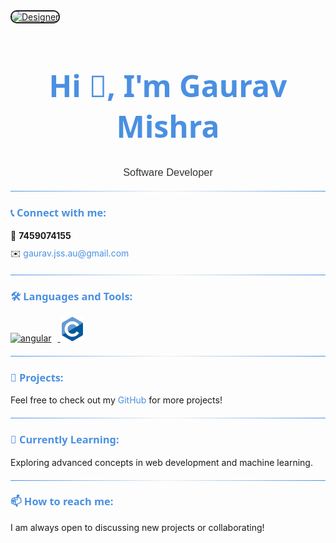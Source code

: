 <a href="https://ibb.co/X3QmGcg">
  <img src="https://i.ibb.co/KLPC8Tk/Designer.jpg" alt="Designer" border="2px solid black" width="100%" height="400px" style="border-radius: 10px;">
</a>

<h1 align="center" style="font-family: 'Segoe UI', Tahoma, Geneva, Verdana, sans-serif; color: #4A90E2; font-size: 3rem;">
  Hi 👋, I'm Gaurav Mishra
</h1>
<h3 align="center" style="font-family: 'Arial', sans-serif; color: #333; font-weight: 300;">Software Developer</h3>

<hr style="border: none; height: 1px; background: linear-gradient(to right, #4A90E2, #f1f1f1, #4A90E2); margin: 20px 0;">

<h3 style="font-family: 'Segoe UI', sans-serif; color: #4A90E2;">📞 Connect with me:</h3>
<ul style="list-style: none; padding: 0;">
  <li style="margin-bottom: 10px;">📱 <strong>7459074155</strong></li>
  <li>✉️ <a href="mailto:gaurav.jss.au@gmail.com" style="color: #4A90E2; text-decoration: none;">gaurav.jss.au@gmail.com</a></li>
</ul>

<hr style="border: none; height: 1px; background: linear-gradient(to right, #4A90E2, #f1f1f1, #4A90E2); margin: 20px 0;">

<h3 style="font-family: 'Segoe UI', sans-serif; color: #4A90E2;">🛠️ Languages and Tools:</h3>
<p>
  <a href="https://angular.io" target="_blank" rel="noreferrer">
    <img src="https://angular.io/assets/images/logos/angular/angular.svg" alt="angular" width="40" height="40" style="margin-right: 10px;"/>
  </a>
  <a href="https://www.cprogramming.com/" target="_blank" rel="noreferrer">
    <img src="https://raw.githubusercontent.com/devicons/devicon/master/icons/c/c-original.svg" alt="c" width="40" height="40" style="margin-right: 10px;"/>
  </a>
  <!-- Add more icons here similarly -->
</p>

<hr style="border: none; height: 1px; background: linear-gradient(to right, #4A90E2, #f1f1f1, #4A90E2); margin: 20px 0;">

<h3 style="font-family: 'Segoe UI', sans-serif; color: #4A90E2;">📄 Projects:</h3>
<p>Feel free to check out my <a href="https://github.com" target="_blank" style="color: #4A90E2; text-decoration: none;">GitHub</a> for more projects!</p>

<hr style="border: none; height: 1px; background: linear-gradient(to right, #4A90E2, #f1f1f1, #4A90E2); margin: 20px 0;">

<h3 style="font-family: 'Segoe UI', sans-serif; color: #4A90E2;">🌱 Currently Learning:</h3>
<p>Exploring advanced concepts in web development and machine learning.</p>

<hr style="border: none; height: 1px; background: linear-gradient(to right, #4A90E2, #f1f1f1, #4A90E2); margin: 20px 0;">

<h3 style="font-family: 'Segoe UI', sans-serif; color: #4A90E2;">📫 How to reach me:</h3>
<p>I am always open to discussing new projects or collaborating!</p>

